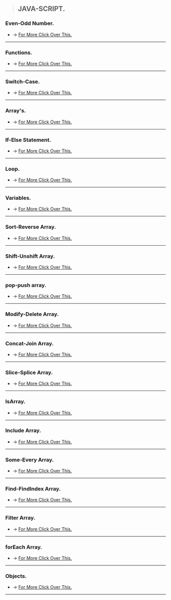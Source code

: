 > ## JAVA-SCRIPT.

### Even-Odd Number.
* -> [For More Click Over This.](./MD/Even-Odd-Number.md)
---

### Functions.
* -> [For More Click Over This.](./MD/Function.md)
---

### Switch-Case.
* -> [For More Click Over This.](./MD/Switch-case.md)
---

### Array's.
* -> [For More Click Over This.](./MD/array.md)
---

### If-Else Statement.
* -> [For More Click Over This.](./MD/If-Else.md)
---

### Loop.
* -> [For More Click Over This.](./MD/loop.md)
---
### Variables.
* -> [For More Click Over This.](./MD/Variable.md)
---
### Sort-Reverse Array.
* -> [For More Click Over This.](./MD/sort-reverse-array.md)
---
### Shift-Unshift Array.
* -> [For More Click Over This.](./MD/shift-unshift.md)
---
### pop-push array.
* -> [For More Click Over This.](./MD/pop-push-array.md)
---
### Modify-Delete Array.
* -> [For More Click Over This.](./MD/modify-delete-array.md)
---
### Concat-Join Array.
* -> [For More Click Over This.](./MD/Concat-Join-Array.md)
---
### Slice-Splice Array.
* -> [For More Click Over This.](./MD/slice-splice-array.md)
---
### IsArray.
* -> [For More Click Over This.](./MD/isarray.md)
---
### Include Array.
* -> [For More Click Over This.](./MD/include-array.md)
---
### Some-Every Array.
* -> [For More Click Over This.](./MD/some-every-array.md)
---
### Find-FindIndex Array.
* -> [For More Click Over This.](./MD/find-findIndex-array.md)
---
### Filter Array.
* -> [For More Click Over This.](./MD/filter-array.md)
---
### forEach Array.
* -> [For More Click Over This.](./MD/forEach-array.md)
---
### Objects.
* -> [For More Click Over This.](./MD/Object.md)
---
